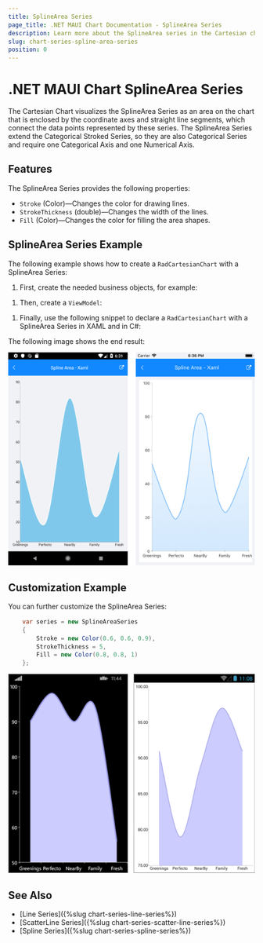 ```yaml
---
title: SplineArea Series
page_title: .NET MAUI Chart Documentation - SplineArea Series
description: Learn more about the SplineArea series in the Cartesian chart.
slug: chart-series-spline-area-series
position: 0
---
```


# .NET MAUI Chart SplineArea Series

The Cartesian Chart visualizes the SplineArea Series as an area on the chart that is enclosed by the coordinate axes and straight line segments, which connect the data points represented by these series. The SplineArea Series extend the Categorical Stroked Series, so they are also Categorical Series and require one Categorical Axis and one Numerical Axis.

## Features

The SplineArea Series provides the following properties:

- `Stroke` (Color)&mdash;Changes the color for drawing lines.
- `StrokeThickness` (double)&mdash;Changes the width of the lines.
- `Fill` (Color)&mdash;Changes the color for filling the area shapes.

## SplineArea Series Example

The following example shows how to create a `RadCartesianChart` with a SplineArea Series:

1. First, create the needed business objects, for example:

 <snippet id='categorical-data-model' />


1. Then, create a `ViewModel`:

 <snippet id='chart-series-categorical-view-model' />


1. Finally, use the following snippet to declare a `RadCartesianChart` with a SplineArea Series in XAML and in C#:

 <snippet id='chart-series-splinearea-xaml' />


The following image shows the end result:

![Basic SplineAreaSeries](images/cartesian-spline-area-series-basic-example.png)

## Customization Example

You can further customize the SplineArea Series:

```C#
	var series = new SplineAreaSeries
	{
		Stroke = new Color(0.6, 0.6, 0.9),
		StrokeThickness = 5,
		Fill = new Color(0.8, 0.8, 1)
	};
```

![Customized SplineAreaSeries](images/cartesian-spline-area-series-customization-example.png)

## See Also

- [Line Series]({%slug chart-series-line-series%})
- [ScatterLine Series]({%slug chart-series-scatter-line-series%})
- [Spline Series]({%slug chart-series-spline-series%})
